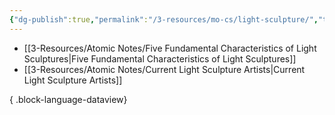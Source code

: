 ```yaml
---
{"dg-publish":true,"permalink":"/3-resources/mo-cs/light-sculpture/","title":"Light Sculpture","tags":["artresearch","📍_MOC"],"updated":"2025-10-18T22:33:02.395-07:00"}
---
```


- [[3-Resources/Atomic Notes/Five Fundamental Characteristics of Light Sculptures\|Five Fundamental Characteristics of Light Sculptures]]
- [[3-Resources/Atomic Notes/Current Light Sculpture Artists\|Current Light Sculpture Artists]]

{ .block-language-dataview}
